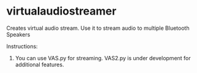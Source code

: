 # virtualaudiostreamer
Creates virtual audio stream. Use it to stream audio to multiple Bluetooth Speakers

Instructions:

1. You can use VAS.py for streaming. VAS2.py is under development for additional features.
